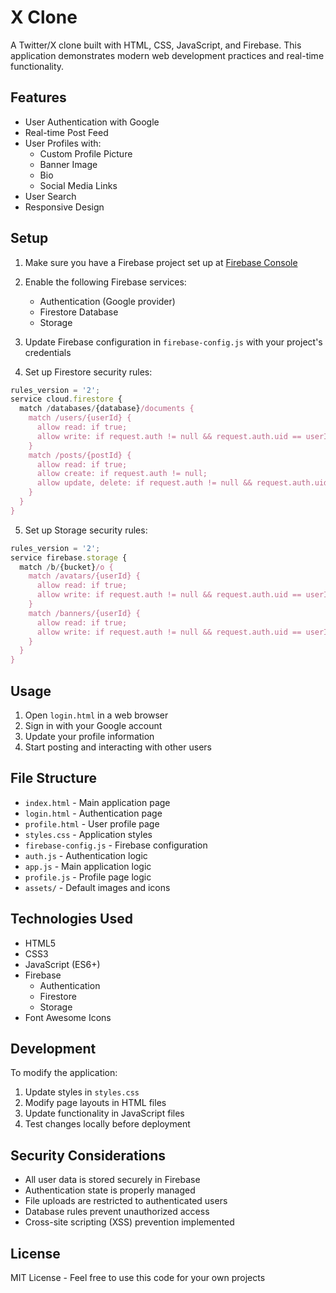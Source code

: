 # X Clone

A Twitter/X clone built with HTML, CSS, JavaScript, and Firebase. This application demonstrates modern web development practices and real-time functionality.

## Features

- User Authentication with Google
- Real-time Post Feed
- User Profiles with:
  - Custom Profile Picture
  - Banner Image
  - Bio
  - Social Media Links
- User Search
- Responsive Design

## Setup

1. Make sure you have a Firebase project set up at [Firebase Console](https://console.firebase.google.com/)

2. Enable the following Firebase services:

   - Authentication (Google provider)
   - Firestore Database
   - Storage

3. Update Firebase configuration in `firebase-config.js` with your project's credentials

4. Set up Firestore security rules:

```javascript
rules_version = '2';
service cloud.firestore {
  match /databases/{database}/documents {
    match /users/{userId} {
      allow read: if true;
      allow write: if request.auth != null && request.auth.uid == userId;
    }
    match /posts/{postId} {
      allow read: if true;
      allow create: if request.auth != null;
      allow update, delete: if request.auth != null && request.auth.uid == resource.data.userId;
    }
  }
}
```

5. Set up Storage security rules:

```javascript
rules_version = '2';
service firebase.storage {
  match /b/{bucket}/o {
    match /avatars/{userId} {
      allow read: if true;
      allow write: if request.auth != null && request.auth.uid == userId;
    }
    match /banners/{userId} {
      allow read: if true;
      allow write: if request.auth != null && request.auth.uid == userId;
    }
  }
}
```

## Usage

1. Open `login.html` in a web browser
2. Sign in with your Google account
3. Update your profile information
4. Start posting and interacting with other users

## File Structure

- `index.html` - Main application page
- `login.html` - Authentication page
- `profile.html` - User profile page
- `styles.css` - Application styles
- `firebase-config.js` - Firebase configuration
- `auth.js` - Authentication logic
- `app.js` - Main application logic
- `profile.js` - Profile page logic
- `assets/` - Default images and icons

## Technologies Used

- HTML5
- CSS3
- JavaScript (ES6+)
- Firebase
  - Authentication
  - Firestore
  - Storage
- Font Awesome Icons

## Development

To modify the application:

1. Update styles in `styles.css`
2. Modify page layouts in HTML files
3. Update functionality in JavaScript files
4. Test changes locally before deployment

## Security Considerations

- All user data is stored securely in Firebase
- Authentication state is properly managed
- File uploads are restricted to authenticated users
- Database rules prevent unauthorized access
- Cross-site scripting (XSS) prevention implemented

## License

MIT License - Feel free to use this code for your own projects
